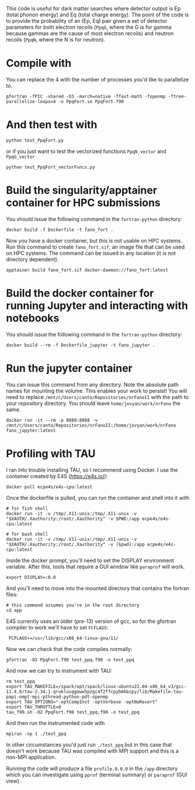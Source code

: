 This code is useful for dark matter searches where detector output is Ep (total phonon energy) and Eq (total charge energy).  The point of the code is to provide the probability of an (Ep, Eq) pair given a set of detector parameters for both electron recoils (`PpqG`, where the G is for gamma because gammas are the cause of most electron recoils) and neutron recoils (`PpqN`, where the N is for neutron).


# Compile with
You can replace the 4 with the number of processes you'd like to parallelize to.

```
gfortran -fPIC -shared -O3 -march=native -ffast-math -fopenmp -ftree-parallelize-loops=4 -o PpqFort.so PpqFort.f90
```

# And then test with
```
python test_PpqFort.py
```

or if you just want to test the vectorized functions `PpqN_vector` and `PpqG_vector`

```
python test_PpqFort_vectorFuncs.py
```

# Build the singularity/apptainer container for HPC submissions
You should issue the following command in the `fortran-python` directory:

```
docker build -f Dockerfile -t fano_fort .
```

Now you have a docker container, but this is not usable on HPC systems.  Run this command to create `fano_fort.sif`, an image file that can be used on HPC systems.  The command can be issued in any location (it is not directory dependent).

```
apptainer build fano_fort.sif docker-daemon://fano_fort:latest

```

# Build the docker container for running Jupyter and interacting with notebooks
You should issue the following command in the `fortran-python` directory:

```
docker build --rm -f Dockerfile_jupyter -t fano_jupyter .
```

# Run the jupyter container
You can issue this command from any directory.  Note the absolute path names for mounting the volume.  This enables your work to persist!  You will need to replace `/mnt/c/Users/canto/Repositories/nrFanoII` with the path to your repository directory.  You should leave `home/jovyan/work/nrFano` the same.

```
docker run -it --rm -p 8888:8888 -v /mnt/c/Users/canto/Repositories/nrFanoII:/home/jovyan/work/nrFano fano_jupyter:latest
```

# Profiling with TAU
I ran into trouble installing TAU, so I recommend using Docker. I use the container created by E4S (https://e4s.io/):

```
docker pull ecpe4s/e4s-cpu:latest
```

Once the dockerfile is pulled, you can run the container and shell into it with

```
# for fish shell
docker run -it -v /tmp/.X11-unix:/tmp/.X11-unix -v "$XAUTH/.Xauthority:/root/.Xauthority" -v $PWD:/app ecpe4s/e4s-cpu:latest

# for bash shell
docker run -it -v /tmp/.X11-unix:/tmp/.X11-unix -v "$XAUTH/.Xauthority:/root/.Xauthority" -v ($pwd):/app ecpe4s/e4s-cpu:latest
```

Inside the docker prompt, you'll need to set the DISPLAY environment variable.  After this, tools that require a GUI window like `paraprof` will work.

```
export DISPLAY=:0.0
```

And you'll need to move into the mounted directory that contains the fortran files:

```
# this command assumes you're in the root directory
cd app
```

E4S currently uses an older (pre-13) version of gcc, so for the gfortran compiler to work we'll have to set `FCFLAGS`:

```
 FCFLAGS+=/usr/lib/gcc/x86_64-linux-gnu/11/
```

Now we can check that the code compiles normally:

```
gfortran -O2 PpqFort.f90 test_ppq.f90 -o test_ppq
```

And now we can try to instrument with TAU:

```
rm test_ppq
export TAU_MAKEFILE=/spack/opt/spack/linux-ubuntu22.04-x86_64_v3/gcc-11.4.0/tau-2.34.1-qruklusqgoww5pzgc4f2ffcpybmkbzpy/lib/Makefile.tau-papi-ompt-mpi-pthread-python-pdt-openmp
export TAU_OPTIONS="-optCompInst -optVerbose -optNoRevert"
export TAU_THROTTLE=0
tau_f90.sh -O2 PpqFort.f90 test_ppq.f90 -o test_ppq
```

And then run the instrumented code with 

```
mpirun -np 1 ./test_ppq
```

In other circumstances you'd just run `./test_ppq` but in this case that doesn't work because TAU was compiled with MPI support and this is a non-MPI application.

Running the code will produce a file `profile.0.0.0` in the `/app` directory which you can investigate using `pprof` (terminal summary) or `paraprof` (GUI view).
